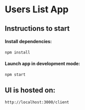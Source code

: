 # Users List App

## Instructions to start
#### Install dependencies:
```
npm install
```

#### Launch app in development mode:
```
npm start
```

## UI is hosted on:
```
http://localhost:3000/client
```